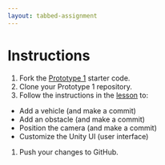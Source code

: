 ```yaml
---
layout: tabbed-assignment
---
```


# Instructions
1. Fork the [Prototype 1][prototype1] starter code.
1. Clone your Prototype 1 repository.
1. Follow the instructions in the [lesson][] to:
  - Add a vehicle (and make a commit)
  - Add an obstacle (and make a commit)
  - Position the camera (and make a commit)
  - Customize the Unity UI (user interface)
1. Push your changes to GitHub.

[prototype1]: <https://github.com/Create-With-Code-Master/Unit-1-Prototype>

<!-- Don't edit links here, change them in _data/assignment.yml instead, -->

[lesson]: <{{site.data.assignment.lesson}}>
[slides]: <{{site.data.assignment.slides}}>
[template]: <{{site.data.assignment.template}}>

